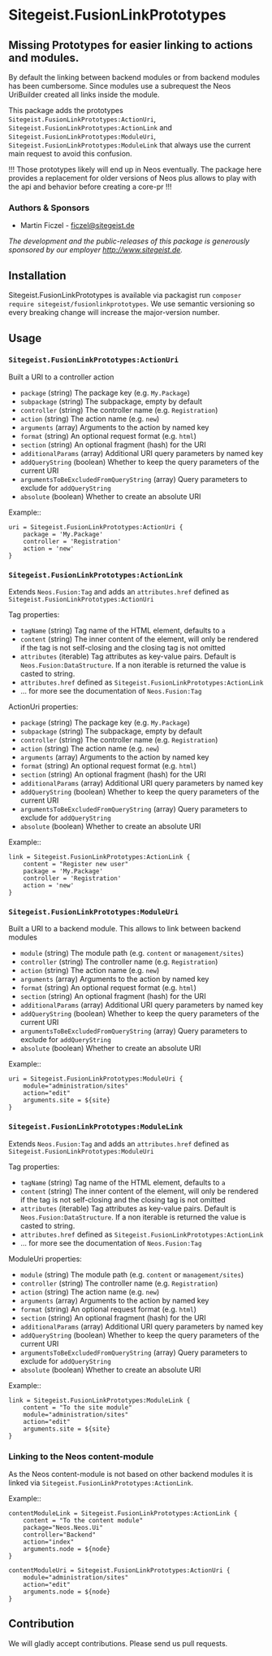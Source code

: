 # Sitegeist.FusionLinkPrototypes
## Missing Prototypes for easier linking to actions and modules.

By default the linking between backend modules or from backend modules has been cumbersome. 
Since modules use a subrequest the Neos UriBuilder created all links inside the module.

This package adds the prototypes `Sitegeist.FusionLinkPrototypes:ActionUri`, `Sitegeist.FusionLinkPrototypes:ActionLink` 
and `Sitegeist.FusionLinkPrototypes:ModuleUri`, `Sitegeist.FusionLinkPrototypes:ModuleLink` that always use the current 
main request to avoid this confusion.

!!! Those prototypes likely will end up in Neos eventually. The package here provides a replacement for older versions 
of Neos plus allows to play with the api and behavior before creating a core-pr !!!

### Authors & Sponsors

* Martin Ficzel - ficzel@sitegeist.de

*The development and the public-releases of this package is generously sponsored
by our employer http://www.sitegeist.de.*

## Installation

Sitegeist.FusionLinkPrototypes is available via packagist run `composer require sitegeist/fusionlinkprototypes`.
We use semantic versioning so every breaking change will increase the major-version number.

## Usage

### `Sitegeist.FusionLinkPrototypes:ActionUri`

Built a URI to a controller action

- `package` (string) The package key (e.g. `My.Package`)
- `subpackage` (string) The subpackage, empty by default
- `controller` (string) The controller name (e.g. `Registration`)
- `action` (string) The action name (e.g. `new`)
- `arguments` (array) Arguments to the action by named key
- `format` (string) An optional request format (e.g. `html`)
- `section` (string) An optional fragment (hash) for the URI
- `additionalParams` (array) Additional URI query parameters by named key
- `addQueryString` (boolean) Whether to keep the query parameters of the current URI
- `argumentsToBeExcludedFromQueryString` (array) Query parameters to exclude for ``addQueryString``
- `absolute` (boolean) Whether to create an absolute URI

Example::

	uri = Sitegeist.FusionLinkPrototypes:ActionUri {
		package = 'My.Package'
		controller = 'Registration'
		action = 'new'
	}

### `Sitegeist.FusionLinkPrototypes:ActionLink`

Extends `Neos.Fusion:Tag` and adds an `attributes.href` defined as `Sitegeist.FusionLinkPrototypes:ActionUri`

Tag properties:
- `tagName` (string) Tag name of the HTML element, defaults to `a`
- `content` (string) The inner content of the element, will only be rendered if the tag is not self-closing and the closing tag is not omitted
- `attributes` (iterable) Tag attributes as key-value pairs. Default is `Neos.Fusion:DataStructure`. If a non iterable is returned the value is casted to string.
- `attributes.href` defined as `Sitegeist.FusionLinkPrototypes:ActionLink` 
- ... for more see the documentation of  `Neos.Fusion:Tag`

ActionUri properties:
- `package` (string) The package key (e.g. `My.Package`)
- `subpackage` (string) The subpackage, empty by default
- `controller` (string) The controller name (e.g. `Registration`)
- `action` (string) The action name (e.g. `new`)
- `arguments` (array) Arguments to the action by named key
- `format` (string) An optional request format (e.g. `html`)
- `section` (string) An optional fragment (hash) for the URI
- `additionalParams` (array) Additional URI query parameters by named key
- `addQueryString` (boolean) Whether to keep the query parameters of the current URI
- `argumentsToBeExcludedFromQueryString` (array) Query parameters to exclude for ``addQueryString``
- `absolute` (boolean) Whether to create an absolute URI

Example::

	link = Sitegeist.FusionLinkPrototypes:ActionLink {
		content = "Register new user"
		package = 'My.Package'
		controller = 'Registration'
		action = 'new'
	}

### `Sitegeist.FusionLinkPrototypes:ModuleUri`

Built a URI to a backend module. This allows to link between backend modules 

- `module` (string) The module path (e.g. `content` or `management/sites`)
- `controller` (string) The controller name (e.g. `Registration`)
- `action` (string) The action name (e.g. `new`)
- `arguments` (array) Arguments to the action by named key
- `format` (string) An optional request format (e.g. `html`)
- `section` (string) An optional fragment (hash) for the URI
- `additionalParams` (array) Additional URI query parameters by named key
- `addQueryString` (boolean) Whether to keep the query parameters of the current URI
- `argumentsToBeExcludedFromQueryString` (array) Query parameters to exclude for ``addQueryString``
- `absolute` (boolean) Whether to create an absolute URI

Example::

	uri = Sitegeist.FusionLinkPrototypes:ModuleUri {
		module="administration/sites"
		action="edit"
		arguments.site = ${site}
	}

### `Sitegeist.FusionLinkPrototypes:ModuleLink`

Extends `Neos.Fusion:Tag` and adds an `attributes.href` defined as `Sitegeist.FusionLinkPrototypes:ModuleUri`

Tag properties:
- `tagName` (string) Tag name of the HTML element, defaults to `a`
- `content` (string) The inner content of the element, will only be rendered if the tag is not self-closing and the closing tag is not omitted
- `attributes` (iterable) Tag attributes as key-value pairs. Default is `Neos.Fusion:DataStructure`. If a non iterable is returned the value is casted to string.
- `attributes.href` defined as `Sitegeist.FusionLinkPrototypes:ActionLink`
- ... for more see the documentation of  `Neos.Fusion:Tag`

ModuleUri properties:
- `module` (string) The module path (e.g. `content` or `management/sites`)
- `controller` (string) The controller name (e.g. `Registration`)
- `action` (string) The action name (e.g. `new`)
- `arguments` (array) Arguments to the action by named key
- `format` (string) An optional request format (e.g. `html`)
- `section` (string) An optional fragment (hash) for the URI
- `additionalParams` (array) Additional URI query parameters by named key
- `addQueryString` (boolean) Whether to keep the query parameters of the current URI
- `argumentsToBeExcludedFromQueryString` (array) Query parameters to exclude for ``addQueryString``
- `absolute` (boolean) Whether to create an absolute URI

Example::

	link = Sitegeist.FusionLinkPrototypes:ModuleLink {
		content = "To the site module"
		module="administration/sites"
		action="edit"
		arguments.site = ${site}
	}

### Linking to the Neos content-module 

As the Neos content-module is not based on other backend modules it is linked via `Sitegeist.FusionLinkPrototypes:ActionLink`. 

Example::

	contentModuleLink = Sitegeist.FusionLinkPrototypes:ActionLink {
		content = "To the content module"
		package="Neos.Neos.Ui"
		controller="Backend"
		action="index"
		arguments.node = ${node}
	}

	contentModuleUri = Sitegeist.FusionLinkPrototypes:ActionUri {
		module="administration/sites"
		action="edit"
		arguments.node = ${node}
	}



## Contribution

We will gladly accept contributions. Please send us pull requests.
